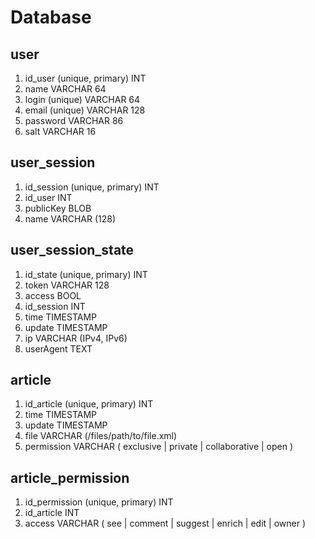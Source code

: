 # Database

## user

 1. id_user (unique, primary) INT 
 2. name VARCHAR 64
 3. login (unique) VARCHAR 64
 4. email (unique) VARCHAR 128
 5. password VARCHAR 86
 6. salt VARCHAR 16

## user_session

1. id_session (unique, primary) INT
2. id_user INT
3. publicKey BLOB
4. name VARCHAR (128)

## user_session_state

1. id_state (unique, primary) INT
2. token VARCHAR 128
3. access BOOL
4. id_session INT
5. time TIMESTAMP
6. update TIMESTAMP
7. ip VARCHAR (IPv4, IPv6)
8. userAgent TEXT

## article

1. id_article (unique, primary) INT
2. time TIMESTAMP
3. update TIMESTAMP
4. file VARCHAR (/files/path/to/file.xml)
5. permission VARCHAR ( exclusive | private | collaborative | open )

## article_permission

1. id_permission (unique, primary) INT
2. id_article INT
3. access VARCHAR ( see | comment | suggest | enrich | edit | owner )
